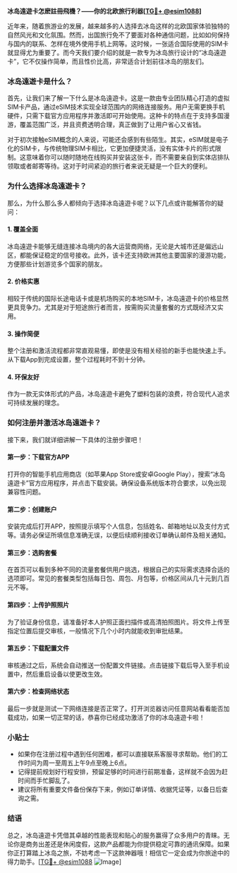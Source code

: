 **冰岛遠遊卡怎麽註冊飛機？——你的北欧旅行利器[[TG💪+ @esim1088](https://t.me/s/esim1088)]**

近年来，随着旅游业的发展，越来越多的人选择去冰岛这样的北欧国家体验独特的自然风光和文化氛围。然而，出国旅行免不了要面对各种通信问题，比如如何保持与国内的联系、怎样在境外使用手机上网等。这时候，一张适合国际使用的SIM卡就显得尤为重要了。而今天我们要介绍的就是一款专为冰岛旅行设计的“冰岛遠遊卡”，它不仅操作简单，而且性价比高，非常适合计划前往冰岛的朋友们。

### 冰岛遠遊卡是什么？

首先，让我们来了解一下什么是冰岛遠遊卡。这是一款由专业团队精心打造的虚拟SIM卡产品，通过eSIM技术实现全球范围内的网络连接服务。用户无需更换手机硬件，只需下载官方应用程序并激活即可开始使用。这种卡的特点在于支持多国漫游，覆盖范围广泛，并且资费透明合理，真正做到了让用户省心又省钱。

对于初次接触eSIM概念的人来说，可能还会感到有些陌生。其实，eSIM就是电子化的SIM卡，与传统物理SIM卡相比，它更加便捷灵活，没有实体卡片的形式限制。这意味着你可以随时随地在线购买并安装这张卡，而不需要亲自到实体店排队领取或者邮寄等待。这对于时间紧迫的旅行者来说无疑是一个巨大的便利。

### 为什么选择冰岛遠遊卡？

那么，为什么那么多人都倾向于选择冰岛遠遊卡呢？以下几点或许能解答你的疑问：

#### 1. **覆盖全面**
   冰岛遠遊卡能够无缝连接冰岛境内的各大运营商网络，无论是大城市还是偏远山区，都能保证稳定的信号接收。此外，该卡还支持欧洲其他主要国家的漫游功能，方便那些计划游览多个国家的朋友。

#### 2. **价格实惠**
   相较于传统的国际长途电话卡或是机场购买的本地SIM卡，冰岛遠遊卡的价格显然更具竞争力。尤其是对于短途旅行者而言，按需购买流量套餐的方式既经济又实用。

#### 3. **操作简便**
   整个注册和激活流程都非常直观易懂，即使是没有相关经验的新手也能快速上手。从下载App到完成设置，整个过程耗时不到十分钟。

#### 4. **环保友好**
   作为一款无实体形式的产品，冰岛遠遊卡避免了塑料包装的浪费，符合现代人追求可持续发展的理念。

### 如何注册并激活冰岛遠遊卡？

接下来，我们就详细讲解一下具体的注册步骤吧！

#### 第一步：下载官方APP
   打开你的智能手机应用商店（如苹果App Store或安卓Google Play），搜索“冰岛遠遊卡”官方应用程序，并点击下载安装。确保设备系统版本符合要求，以免出现兼容性问题。

#### 第二步：创建账户
   安装完成后打开APP，按照提示填写个人信息，包括姓名、邮箱地址以及支付方式等。请务必保证所填信息准确无误，以便后续顺利接收订单确认邮件及相关通知。

#### 第三步：选购套餐
   在首页可以看到多种不同的流量套餐供用户挑选，根据自己的实际需求选择合适的选项即可。常见的套餐类型包括每日包、周包、月包等，价格区间从几十元到几百元不等。

#### 第四步：上传护照照片
   为了验证身份信息，请准备好本人护照正面扫描件或高清拍照图片。将文件上传至指定位置后提交审核，一般情况下几个小时内就能收到审批结果。

#### 第五步：下载配置文件
   审核通过之后，系统会自动推送一份配置文件链接。点击链接下载后导入至手机设置中，然后重启设备以使更改生效。

#### 第六步：检查网络状态
   最后一步就是测试一下网络连接是否正常了。打开浏览器访问任意网站看看能否加载成功，如果一切正常的话，恭喜你已经成功激活了你的冰岛遠遊卡啦！

### 小贴士

- 如果你在注册过程中遇到任何困难，都可以直接联系客服寻求帮助。他们的工作时间为周一至周五上午9点至晚上6点。
- 记得提前规划好行程安排，预留足够的时间进行前期准备，这样就不会因为赶时间而手忙脚乱了。
- 建议将所有重要文件备份保存下来，例如订单详情、收据凭证等，以备日后查询之需。

### 结语

总之，冰岛遠遊卡凭借其卓越的性能表现和贴心的服务赢得了众多用户的青睐。无论你是商务出差还是休闲度假，这款产品都能为你提供稳定可靠的通讯保障。如果你正打算踏上冰岛之旅，不妨考虑一下这款神器哦！相信它一定会成为你旅途中的得力助手。[[TG💪+ @esim1088](https://t.me/s/esim1088) ![Image](https://i.postimg.cc/4NQfJmqS/Snipaste-2025-05-13-00-14-12.png)]